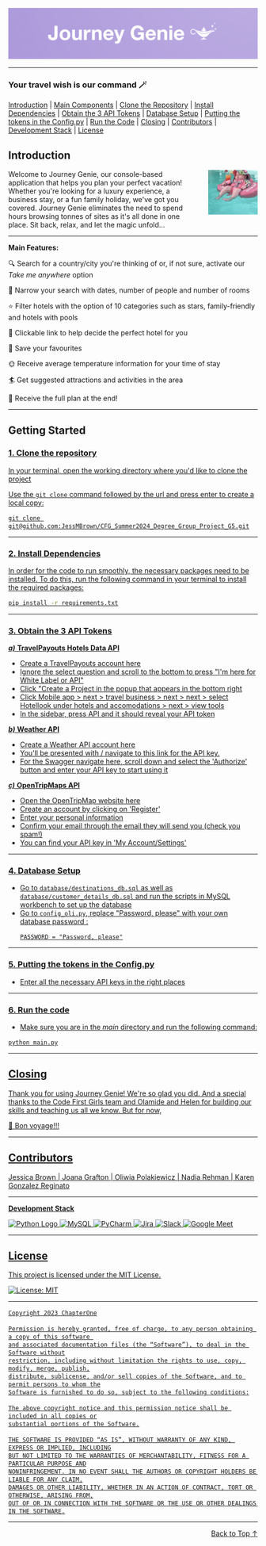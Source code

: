 <a name="top"></a>
![logo.png](README_media/logo.png)


---
### Your travel wish is our command 🪄
<a href="#introduction">Introduction</a> | <a href="#main-components">Main Components</a> | <a href="#clone-the-repository">Clone the Repository</a> | <a href="#install-dependencies">Install Dependencies</a> | <a href="#obtain-the-3-api-tokens">Obtain the 3 API Tokens</a> | <a href="#database-setup">Database Setup</a> | <a href="#putting-the-tokens-in-the-configpy">Putting the tokens in the Config.py</a> | <a href="#run-the-code">Run the Code</a> | <a href="#closing">Closing</a> | <a href="#contributors">Contributors</a> | <a href="#development-stack">Development Stack</a> |
<a href="#license">License</a>  

## Introduction

<p>
<img src="README_media/holiday.gif" alt="Holiday GIF" align="right" width="100" height="90" style="margin-left: 20px;">
Welcome to Journey Genie, our console-based application that helps you plan your perfect vacation! Whether you're looking for a luxury experience, a business stay, or a fun family holiday, we've got you covered. Journey Genie eliminates the need to spend hours browsing tonnes of sites as it's all done in one place. Sit back, relax, and let the magic unfold...
</p>

---
<a name="main-components"></a>**Main Features:**

🔍 Search for a country/city you're thinking of or, if not sure, activate our *Take me anywhere* option

📆 Narrow your search with dates, number of people and number of rooms

⭐ Filter hotels with the option of 10 categories such as stars, family-friendly and hotels with pools
 
🔗 Clickable link to help decide the perfect hotel for you

🩷 Save your favourites 

🌞 Receive average temperature information for your time of stay

🏄‍ Get suggested attractions and activities in the area

📜 Receive the full plan at the end!

---
## Getting Started

<u><a name="clone-the-repository"></a>
### 1. Clone the repository

In your terminal, open the working directory where you'd like to clone the project

Use the `git clone` command followed by the url and press enter to create a local copy:

```shell
git clone git@github.com:JessMBrown/CFG_Summer2024_Degree_Group_Project_G5.git
```

---
<a name="install-dependencies"></a>
### 2. Install Dependencies

In order for the code to run smoothly, the necessary packages need to be installed. To do this, run the following command in your terminal to install the required packages:
```bash
pip install -r requirements.txt
```

---
<a name="obtain-the-3-api-tokens"></a>
### 3. Obtain the 3 API Tokens

***a)*** **TravelPayouts Hotels Data API**
- Create a TravelPayouts account [here](https://passport.travelpayouts.com/registration?client_id=b0e02fcc-0ab4-4b2c-a164-742762783a4e&response_type=code&redirect_uri=https%3A%2F%2Fapp.travelpayouts.com%2Fapi%2Fauth%2Fcallback&locale=en&parent_marker=direct&ad_source=support_en&ad_content=articles%2B115000343268-Hotels-data-API&tp_referrer=google.com%2F&regpage=mainpage)
- Ignore the select question and scroll to the bottom  to press "I'm here for White Label or API"
- Click "Create a Project in the popup that appears in the bottom right
- Click Mobile app > next > travel business > next > next > select Hotellook under hotels and accomodations > next > view tools
- In the sidebar, press API and it should reveal your API token


***b)*** **Weather API**
- Create a Weather API account [here](https://www.weatherapi.com/signup.aspx)
- You'll be presented with / navigate to [this link](https://www.weatherapi.com/my/) for the API key. 
- For the Swagger navigate [here](https://app.swaggerhub.com/apis-docs/WeatherAPI.com/WeatherAPI/1.0.2), scroll down and select the 'Authorize' button and enter your API key to start using it

***c)*** **OpenTripMaps API**
- Open the OpenTripMap website [here](https://dev.opentripmap.org/)
- Create an account by clicking on 'Register'
- Enter your personal information
- Confirm your email through the email they will send you (check you spam!)
- You can find your API key in 'My Account/Settings'

---
<a name="database-setup"></a>
### 4. Database Setup
- Go to `database/destinations_db.sql` as well as `database/customer_details_db.sql` and run the scripts in MySQL workbench
to set up the database 
- Go to `config_oli.py`, replace "Password, please" with your own database password :
   ```shell 
  PASSWORD = "Password, please"
  ```
---
<a name="putting-the-tokens-in-the-configpy"></a>
### 5. Putting the tokens in the Config.py
- Enter all the necessary API keys in the right places

---
<a name="run-the-code"></a>
### 6. Run the code
- Make sure you are in the *main* directory and run the following command:

```shell
python main.py
```
---
## Closing

Thank you for using Journey Genie! We're so glad you did. And a special thanks to the <a href="https://codefirstgirls.com/" target="_blank">Code First Girls</a> team and Olamide and Helen for building our skills and teaching us all we know. But for now,

🚢 Bon voyage!!!

---
## Contributors

[Jessica Brown](https://github.com/JessMBrown) 
| [Joana Grafton](https://github.com/JoanaGraft)
| [Oliwia Polakiewicz](https://github.com/oli-pol)
| [Nadia Rehman](https://github.com/nadiaRehman149)
| Karen Gonzalez Reginato

---
<a name="development-stack"></a>**Development Stack**

[<img height="32" width="32" alt="Python Logo" src="https://cdn.worldvectorlogo.com/logos/python-5.svg"/>]()
[<img height="32" width="32" alt="MySQL" src="https://cdn.worldvectorlogo.com/logos/mysql-2.svg"/>]()
[<img height="32" width="32" alt="PyCharm" src="https://cdn.worldvectorlogo.com/logos/pycharm.svg"/>]()
[<img height="32" width="32" alt="Jira" src="https://cdn.worldvectorlogo.com/logos/jira-1.svg"/>]()
[<img height="32" width="32" alt="Slack" src="https://cdn.worldvectorlogo.com/logos/slack-new-logo.svg"/>]()
[<img height="32" width="32" alt="Google Meet" src="https://cdn.worldvectorlogo.com/logos/google-meet-icon-2020-.svg"/>]()

---
<a name="license"></a>
## License

This project is licensed under the [MIT License.](https://github.com/milliedavidson/CFGProject/blob/main/LICENSE)

[![License: MIT](https://img.shields.io/badge/License-MIT-yellow.svg)](https://opensource.org/licenses/MIT)

---

```text
Copyright 2023 ChapterOne

Permission is hereby granted, free of charge, to any person obtaining a copy of this software 
and associated documentation files (the “Software”), to deal in the Software without
restriction, including without limitation the rights to use, copy, modify, merge, publish,
distribute, sublicense, and/or sell copies of the Software, and to permit persons to whom the
Software is furnished to do so, subject to the following conditions:

The above copyright notice and this permission notice shall be included in all copies or
substantial portions of the Software.

THE SOFTWARE IS PROVIDED “AS IS”, WITHOUT WARRANTY OF ANY KIND, EXPRESS OR IMPLIED, INCLUDING
BUT NOT LIMITED TO THE WARRANTIES OF MERCHANTABILITY, FITNESS FOR A PARTICULAR PURPOSE AND
NONINFRINGEMENT. IN NO EVENT SHALL THE AUTHORS OR COPYRIGHT HOLDERS BE LIABLE FOR ANY CLAIM,
DAMAGES OR OTHER LIABILITY, WHETHER IN AN ACTION OF CONTRACT, TORT OR OTHERWISE, ARISING FROM,
OUT OF OR IN CONNECTION WITH THE SOFTWARE OR THE USE OR OTHER DEALINGS IN THE SOFTWARE.
```

--- 

<div align="right">
<a href="#top">Back to Top ↑</a>
</div>
